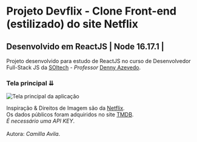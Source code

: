 # Projeto Devflix - Clone Front-end (estilizado) do site Netflix
## Desenvolvido em ReactJS | Node 16.17.1 |

Projeto desenvolvido para estudo de ReactJS no curso de Desenvolvedor Full-Stack JS da [SOItech](https://www.soitech.com.br/) - <i>Professor</i> [Denny Azevedo](https://github.com/DennyAzevedo).

### Tela principal ⇊

<img src="https://user-images.githubusercontent.com/93070498/199318424-fa8946fa-c30b-4e9d-8edb-c1702cbabe35.png" alt="Tela principal da aplicação" />

Inspiração & Direitos de Imagem são da [Netflix](https://www.netflix.com/).<br>
Os dados públicos foram adquiridos no site [TMDB](https://www.themoviedb.org/).<br>
<em>É necessário uma API KEY</em>.
<br><br>
Autora: <em>Camilla Avila</em>.
<br><br>

